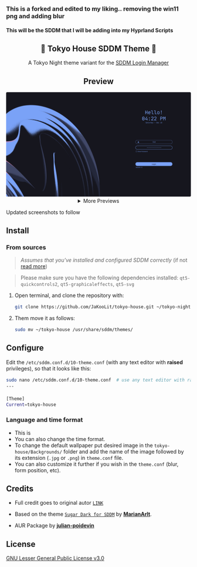 ### This is a forked and edited to my liking.. removing the win11 png and adding blur
#### This will be the SDDM that I will be adding into my Hyprland Scripts 


<h2 align="center">🗼 Tokyo House SDDM Theme 🗼</h2>

<p align=center>
A Tokyo Night theme variant for the <a href="https://github.com/sddm/sddm">SDDM Login Manager</a>
</p>

<h2 align=center>Preview</h2>
<center>
<img src="./Previews/1.png" alt="preview-1">
<details>
<summary align=center>More Previews</summary>
<img src="./Previews/2.png" alt="preview-2">
<img src="./Previews/3.png" alt="preview-4">
<img src="./Previews/4.png" alt="preview-3">
</details>
</center>

Updated screenshots to follow

## Install
### From sources
> _Assumes that you've installed and configured SDDM correctly_ (if not [read more](https://wiki.archlinux.org/title/SDDM))

>  Please make sure you have the following dependencies installed:
>  `qt5-quickcontrols2`, `qt5-graphicaleffects`, `qt5-svg` 

1. Open terminal, and clone the repository with:

   ```sh
   git clone https://github.com/JaKooLit/tokyo-house.git ~/tokyo-night-sddm
   ```

2. Them move it as follows:

   ```sh
   sudo mv ~/tokyo-house /usr/share/sddm/themes/
   ```

## Configure

Edit the `/etc/sddm.conf.d/10-theme.conf` (with any text editor with **raised** privileges), so that it looks like this:

```sh
sudo nano /etc/sddm.conf.d/10-theme.conf  # use any text editor with raised privileges
---

[Theme]
Current=tokyo-house
   ```

### Language and time format
- This is
- You can also change the time format.
- To change the default wallpaper put desired image in the `tokyo-house/Backgrounds/` folder and add the name of the image followed by its extension (`.jpg` or `.png`) in `theme.conf` file.
- You can also customize it further if you wish in the `theme.conf`
(blur, form position, etc).




## Credits
- Full credit goes to original autor [`LINK`](https://github.com/rototrash/tokyo-night-sddm)

- Based on the theme [`Sugar Dark for SDDM`](https://github.com/MarianArlt/sddm-sugar-dark) by [**MarianArlt**](https://github.com/MarianArlt).
- AUR Package by [**julian-poidevin**](https://github.com/julian-poidevin)

## License

[GNU Lesser General Public License v3.0](LICENSE)
